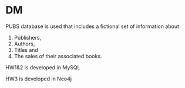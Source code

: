 # DM

PUBS database is used that includes a fictional set of information about
1.	Publishers,
2.	Authors,
3.	Titles and
4.	The sales of their associated books.

HW1&2 is developed in MySQL

HW3 is developed in Neo4j
